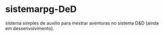 # sistemarpg-DeD
sistema simples de auxilio para mestrar aventuras no sistema D&amp;D (ainda em dessenvolvimento).
